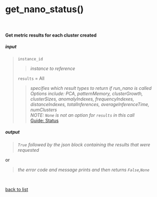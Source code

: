 # **get_nano_status()**
<br/>

#### Get metric results for each cluster created
##### input
>`instance_id`
>>*instance to reference*
>
>`results` = All
>>*specifies which result types to return if run_nano is called*    
>>*Options include: PCA, patternMemory, clusterGrowth, clusterSizes, anomalyIndexes, frequencyIndexes, distanceIndexes, totalInferences, averageInferenceTime, numClusters*    
>>*NOTE: `None` is not an option for `results` in this call*    
>[Guide: Status](../Guides/Guide_Nano_Status.md)

##### output
>*`True` followed by the json block containing the results that were requested*

or
>*the error code and message prints and then returns `False`,`None`*

<br/>

[back to list](./Index.md)
